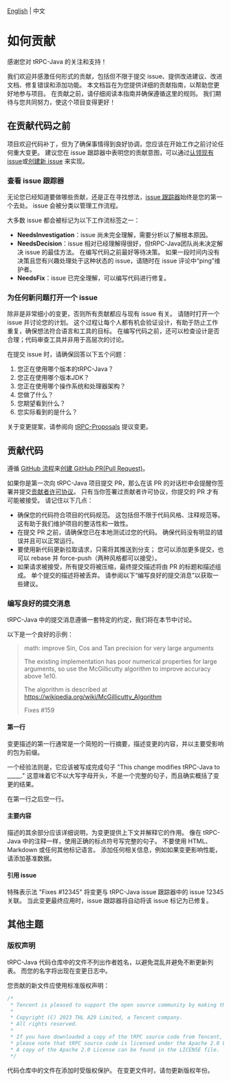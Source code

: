 [English](CONTRIBUTING.md) | 中文

# 如何贡献

感谢您对 tRPC-Java 的关注和支持！

我们欢迎并感激任何形式的贡献，包括但不限于提交 issue、提供改进建议、改进文档、修复错误和添加功能。 本文档旨在为您提供详细的贡献指南，以帮助您更好地参与项目。
在贡献之前，请仔细阅读本指南并确保遵循这里的规则。 我们期待与您共同努力，使这个项目变得更好！

## 在贡献代码之前

项目欢迎代码补丁，但为了确保事情得到良好协调，您应该在开始工作之前讨论任何重大变更。 建议您在 issue
跟踪器中表明您的贡献意图，可以通过[认领现有 issue](https://github.com/trpc-group/trpc-java/issues)或[创建新
issue](https://github.com/trpc-group/trpc-java/issues/new) 来实现。

### 查看 issue 跟踪器

无论您已经知道要做哪些贡献，还是正在寻找想法，[issue 跟踪器](https://github.com/trpc-group/trpc-java/issues)始终是您的第一个去处。
issue 会被分类以管理工作流程。

大多数 issue 都会被标记为以下工作流标签之一：

- **NeedsInvestigation**：issue 尚未完全理解，需要分析以了解根本原因。
- **NeedsDecision**：issue 相对已经理解得很好，但tRPC-Java团队尚未决定解决 issue 的最佳方法。 在编写代码之前最好等待决策。
  如果一段时间内没有决策且您有兴趣处理处于这种状态的 issue，请随时在 issue 评论中“ping”维护者。
- **NeedsFix**：issue 已完全理解，可以编写代码进行修复。

### 为任何新问题打开一个 issue

除非是非常细小的变更，否则所有贡献都应与现有 issue 有关。 请随时打开一个 issue 并讨论您的计划。 这个过程让每个人都有机会验证设计，有助于防止工作重复，确保想法符合语言和工具的目标。
在编写代码之前，还可以检查设计是否合理；代码审查工具并非用于高层次的讨论。

在提交 issue 时，请确保回答以下五个问题：

1. 您正在使用哪个版本的tRPC-Java？
2. 您正在使用哪个版本JDK？
3. 您正在使用哪个操作系统和处理器架构？
4. 您做了什么？
5. 您期望看到什么？
6. 您实际看到的是什么？

关于变更提案，请参阅向 [tRPC-Proposals](https://github.com/trpc-group/trpc/tree/main/proposal) 提议变更。

## 贡献代码

遵循 [GitHub 流程](https://docs.github.com/en/get-started/quickstart/github-flow)来[创建 GitHub PR(Pull
Request)](https://docs.github.com/en/get-started/quickstart/github-flow#create-a-pull-request)。

如果你是第一次向 tRPC-Java 项目提交 PR，那么在该 PR
的对话栏中会提醒你签署并提交[贡献者许可协议](https://github.com/trpc-group/cla-database/blob/main/Tencent-Contributor-License-Agreement.md)。
只有当你签署过贡献者许可协议，你提交的 PR 才有可能被接受。 请记住以下几点：

- 确保您的代码符合项目的代码规范。 这包括但不限于代码风格、注释规范等。这有助于我们维护项目的整洁性和一致性。
- 在提交 PR 之前，请确保您已在本地测试过您的代码。 确保代码没有明显的错误并且可以正常运行。
- 要使用新代码更新拉取请求，只需将其推送到分支； 您可以添加更多提交，也可以 rebase 并 force-push（两种风格都可以接受）。
- 如果请求被接受，所有提交将被压缩，最终提交描述将由 PR 的标题和描述组成。 单个提交的描述将被丢弃。 请参阅以下“编写良好的提交消息”以获取一些建议。

### 编写良好的提交消息

tRPC-Java 中的提交消息遵循一套特定的约定，我们将在本节中讨论。

以下是一个良好的示例：
> math: improve Sin, Cos and Tan precision for very large arguments
>
> The existing implementation has poor numerical properties for large arguments, so use the McGillicutty algorithm to improve accuracy above 1e10.
>
> The algorithm is described at https://wikipedia.org/wiki/McGillicutty_Algorithm
>
> Fixes #159

#### 第一行

变更描述的第一行通常是一个简短的一行摘要，描述变更的内容，并以主要受影响的包为前缀。

一个经验法则是，它应该被写成完成句子 "This change modifies tRPC-Java to _____." 这意味着它不以大写字母开头，不是一个完整的句子，而且确实概括了变更的结果。

在第一行之后空一行。

#### 主要内容

描述的其余部分应该详细说明，为变更提供上下文并解释它的作用。 像在 tRPC-Java 中的注释一样，使用正确的标点符号写完整的句子。 不要使用 HTML、Markdown 或任何其他标记语言。
添加任何相关信息，例如如果变更影响性能，请添加基准数据。

#### 引用 issue

特殊表示法 "Fixes #12345" 将变更与 tRPC-Java issue 跟踪器中的 issue 12345关联。 当此变更最终应用时，issue 跟踪器将自动将该 issue
标记为已修复。

## 其他主题

### 版权声明

tRPC-Java 代码仓库中的文件不列出作者姓名，以避免混乱并避免不断更新列表。 而您的名字将出现在变更日志中。

您贡献的新文件应使用标准版权声明：

```java
/*
 * Tencent is pleased to support the open source community by making tRPC available.
 *
 * Copyright (C) 2023 THL A29 Limited, a Tencent company.
 * All rights reserved.
 *
 * If you have downloaded a copy of the tRPC source code from Tencent,
 * please note that tRPC source code is licensed under the Apache 2.0 License,
 * A copy of the Apache 2.0 License can be found in the LICENSE file.
 */
```

代码仓库中的文件在添加时受版权保护。 在变更文件时，请勿更新版权年份。